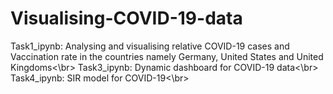 # Visualising-COVID-19-data
Task1_ipynb: Analysing and visualising relative COVID-19 cases and Vaccination rate in the countries namely Germany, United States and United Kingdoms<\br>
Task3_ipynb: Dynamic dashboard for COVID-19 data<\br>
Task4_ipynb: SIR model for COVID-19<\br>
